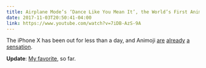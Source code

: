 ```yaml
---
title: Airplane Mode’s ‘Dance Like You Mean It’, the World’s First Animoji Music Video
date: 2017-11-03T20:50:41-04:00
link: https://www.youtube.com/watch?v=7iDB-AzS-9A
---
```


The iPhone X has been out for less than a day, and Animoji [are][broadway] [already][mccracken] [a][soragon] [sensation][twitter].

**Update**: [My favorite](https://twitter.com/ManxomeMia/status/926660732162154496), so far. 

[broadway]: https://twitter.com/broadwaycom/status/926538905897316352
[mccracken]: https://twitter.com/harrymccracken/status/925985945593118721
[soragon]: https://twitter.com/soragon/status/926410670651842560
[snell]: https://twitter.com/jsnell/status/926521307595862016
[twitter]: https://twitter.com/i/moments/926337578730528768